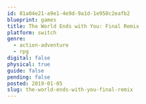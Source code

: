 ```yaml
---
id: 81a04e21-a9e1-4e9d-9a1d-1e958c2eafb2
blueprint: games
title: The World Ends with You: Final Remix
platform: switch
genre:
  - action-adventure
  - rpg
digital: false
physical: true
guide: false
pending: false
posted: 2019-01-05
slug: the-world-ends-with-you-final-remix
---
```

